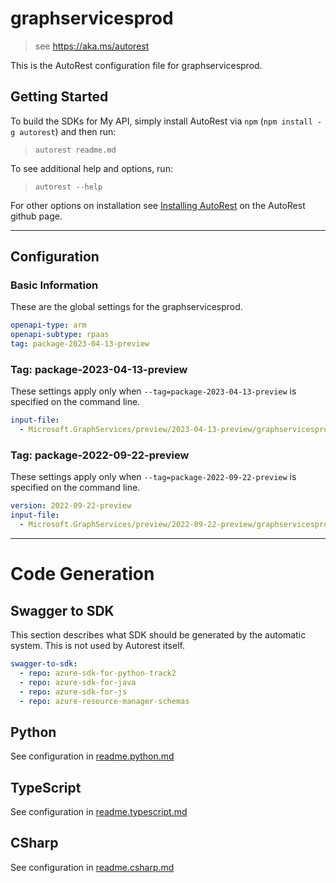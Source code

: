 # graphservicesprod

> see https://aka.ms/autorest

This is the AutoRest configuration file for graphservicesprod.

## Getting Started

To build the SDKs for My API, simply install AutoRest via `npm` (`npm install -g autorest`) and then run:

> `autorest readme.md`

To see additional help and options, run:

> `autorest --help`

For other options on installation see [Installing AutoRest](https://aka.ms/autorest/install) on the AutoRest github page.

---

## Configuration

### Basic Information

These are the global settings for the graphservicesprod.

```yaml
openapi-type: arm
openapi-subtype: rpaas
tag: package-2023-04-13-preview
```


### Tag: package-2023-04-13-preview

These settings apply only when `--tag=package-2023-04-13-preview` is specified on the command line.

```yaml $(tag) == 'package-2023-04-13-preview'
input-file:
  - Microsoft.GraphServices/preview/2023-04-13-preview/graphservicesprod.json
```
### Tag: package-2022-09-22-preview

These settings apply only when `--tag=package-2022-09-22-preview` is specified on the command line.

```yaml $(tag) == 'package-2022-09-22-preview'
version: 2022-09-22-preview
input-file:
  - Microsoft.GraphServices/preview/2022-09-22-preview/graphservicesprod.json
```

---

# Code Generation

## Swagger to SDK

This section describes what SDK should be generated by the automatic system.
This is not used by Autorest itself.

```yaml $(swagger-to-sdk)
swagger-to-sdk:
  - repo: azure-sdk-for-python-track2
  - repo: azure-sdk-for-java
  - repo: azure-sdk-for-js
  - repo: azure-resource-manager-schemas
```

## Python

See configuration in [readme.python.md](./readme.python.md)

## TypeScript

See configuration in [readme.typescript.md](./readme.typescript.md)

## CSharp

See configuration in [readme.csharp.md](./readme.csharp.md)
